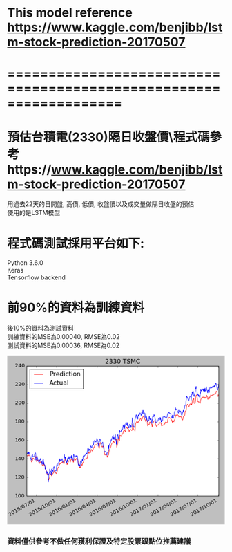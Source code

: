 # This model reference https://www.kaggle.com/benjibb/lstm-stock-prediction-20170507

# ================================================================== <br>
# 預估台積電(2330)隔日收盤價\程式碼參考https://www.kaggle.com/benjibb/lstm-stock-prediction-20170507 <br>
用過去22天的日開盤, 高價, 低價, 收盤價以及成交量做隔日收盤的預估<br>
使用的是LSTM模型 <br>

# 程式碼測試採用平台如下: <br>
Python 3.6.0  <br>
Keras <br>
Tensorflow backend <br>

# 前90%的資料為訓練資料<br>
後10%的資料為測試資料<br>
訓練資料的MSE為0.00040, RMSE為0.02<br>
測試資料的MSE為0.00036, RMSE為0.02<br>

![image](https://github.com/andrewwang7/stock_price_lstm/blob/master/stock_price_lstm_2330.png)

### 資料僅供參考不做任何獲利保證及特定股票跟點位推薦建議<br>

